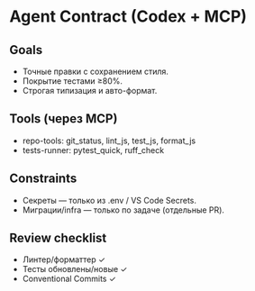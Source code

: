 # Agent Contract (Codex + MCP)

## Goals
- Точные правки с сохранением стиля.
- Покрытие тестами ≥80%.
- Строгая типизация и авто-формат.

## Tools (через MCP)
- repo-tools: git_status, lint_js, test_js, format_js
- tests-runner: pytest_quick, ruff_check

## Constraints
- Секреты — только из .env / VS Code Secrets.
- Миграции/infra — только по задаче (отдельные PR).

## Review checklist
- Линтер/форматтер ✓
- Тесты обновлены/новые ✓
- Conventional Commits ✓
